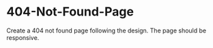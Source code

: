 # 404-Not-Found-Page
Create a 404 not found page following the design. The page should be responsive. 
